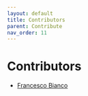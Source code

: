 ```yaml
---
layout: default
title: Contributors
parent: Contribute
nav_order: 11
---
```


# Contributors

- [Francesco Bianco](https://github.com/francescobianco)
  
